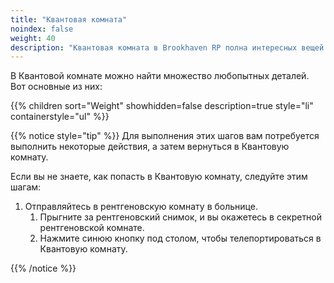 ```yaml
---
title: "Квантовая комната"
noindex: false
weight: 40
description: "Квантовая комната в Brookhaven RP полна интересных вещей для исследования: пар, странные зашифрованные сообщения на окнах и панель сообщений."
---
```


В Квантовой комнате можно найти множество любопытных деталей. Вот основные из них:

{{% children sort="Weight" showhidden=false description=true style="li" containerstyle="ul" %}}

{{% notice style="tip" %}}
Для выполнения этих шагов вам потребуется выполнить некоторые действия, а затем вернуться в Квантовую комнату.

Если вы не знаете, как попасть в Квантовую комнату, следуйте этим шагам:

1. Отправляйтесь в рентгеновскую комнату в больнице.  
   1. Прыгните за рентгеновский снимок, и вы окажетесь в секретной рентгеновской комнате.  
   2. Нажмите синюю кнопку под столом, чтобы телепортироваться в Квантовую комнату.  

{{% /notice %}}
